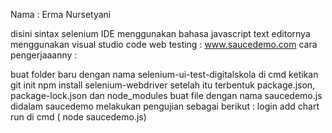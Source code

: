 Nama : Erma Nursetyani

disini sintax selenium IDE menggunakan bahasa javascript text editornya menggunakan visual studio code web testing : www.saucedemo.com cara pengerjaaanny :

buat folder baru dengan nama selenium-ui-test-digitalskola
di cmd ketikan git init npm install selenium-webdriver setelah itu terbentuk package.json, package-lock.json dan node_modules
buat file dengan nama saucedemo.js didalam saucedemo melakukan pengujian sebagai berikut :
login
add chart
run di cmd ( node saucedemo.js)
